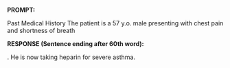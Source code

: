 **PROMPT:**

Past Medical History The patient is a 57 y.o. male presenting with chest pain and shortness of breath

**RESPONSE (Sentence ending after 60th word):**

. He is now taking heparin for severe asthma. 